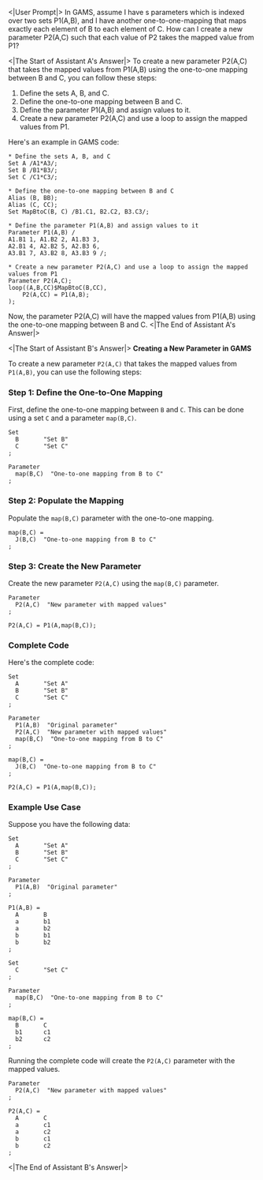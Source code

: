 <|User Prompt|>
In GAMS, assume I have s parameters which is indexed over two sets P1(A,B), and I have another one-to-one-mapping that maps exactly each element of B to each element of C. How can I create a new parameter P2(A,C) such that each value of P2 takes the mapped value from P1?

<|The Start of Assistant A's Answer|>
To create a new parameter P2(A,C) that takes the mapped values from P1(A,B) using the one-to-one mapping between B and C, you can follow these steps:

1. Define the sets A, B, and C.
2. Define the one-to-one mapping between B and C.
3. Define the parameter P1(A,B) and assign values to it.
4. Create a new parameter P2(A,C) and use a loop to assign the mapped values from P1.

Here's an example in GAMS code:

```
* Define the sets A, B, and C
Set A /A1*A3/;
Set B /B1*B3/;
Set C /C1*C3/;

* Define the one-to-one mapping between B and C
Alias (B, BB);
Alias (C, CC);
Set MapBtoC(B, C) /B1.C1, B2.C2, B3.C3/;

* Define the parameter P1(A,B) and assign values to it
Parameter P1(A,B) /
A1.B1 1, A1.B2 2, A1.B3 3,
A2.B1 4, A2.B2 5, A2.B3 6,
A3.B1 7, A3.B2 8, A3.B3 9 /;

* Create a new parameter P2(A,C) and use a loop to assign the mapped values from P1
Parameter P2(A,C);
loop((A,B,CC)$MapBtoC(B,CC),
    P2(A,CC) = P1(A,B);
);
```

Now, the parameter P2(A,C) will have the mapped values from P1(A,B) using the one-to-one mapping between B and C.
<|The End of Assistant A's Answer|>

<|The Start of Assistant B's Answer|>
**Creating a New Parameter in GAMS**

To create a new parameter `P2(A,C)` that takes the mapped values from `P1(A,B)`, you can use the following steps:

### Step 1: Define the One-to-One Mapping

First, define the one-to-one mapping between `B` and `C`. This can be done using a set `C` and a parameter `map(B,C)`.

```gams
Set
  B       "Set B"
  C       "Set C"
;

Parameter
  map(B,C)  "One-to-one mapping from B to C"
;
```

### Step 2: Populate the Mapping

Populate the `map(B,C)` parameter with the one-to-one mapping.

```gams
map(B,C) = 
  J(B,C)  "One-to-one mapping from B to C"
;
```

### Step 3: Create the New Parameter

Create the new parameter `P2(A,C)` using the `map(B,C)` parameter.

```gams
Parameter
  P2(A,C)  "New parameter with mapped values"
;

P2(A,C) = P1(A,map(B,C));
```

### Complete Code

Here's the complete code:

```gams
Set
  A       "Set A"
  B       "Set B"
  C       "Set C"
;

Parameter
  P1(A,B)  "Original parameter"
  P2(A,C)  "New parameter with mapped values"
  map(B,C)  "One-to-one mapping from B to C"
;

map(B,C) = 
  J(B,C)  "One-to-one mapping from B to C"
;

P2(A,C) = P1(A,map(B,C));
```

### Example Use Case

Suppose you have the following data:

```gams
Set
  A       "Set A"
  B       "Set B"
  C       "Set C"
;

Parameter
  P1(A,B)  "Original parameter"
;

P1(A,B) =
  A       B
  a       b1
  a       b2
  b       b1
  b       b2
;

Set
  C       "Set C"
;

Parameter
  map(B,C)  "One-to-one mapping from B to C"
;

map(B,C) =
  B       C
  b1      c1
  b2      c2
;
```

Running the complete code will create the `P2(A,C)` parameter with the mapped values.

```gams
Parameter
  P2(A,C)  "New parameter with mapped values"
;

P2(A,C) =
  A       C
  a       c1
  a       c2
  b       c1
  b       c2
;
```
<|The End of Assistant B's Answer|>